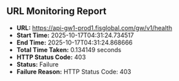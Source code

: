 ## URL Monitoring Report

- **URL:** https://api-gw1-prod1.fisglobal.com/gw/v1/health
- **Start Time:** 2025-10-17T04:31:24.734517
- **End Time:** 2025-10-17T04:31:24.868666
- **Total Time Taken:** 0.134149 seconds
- **HTTP Status Code:** 403
- **Status:** Failure
- **Failure Reason:** HTTP Status Code: 403
